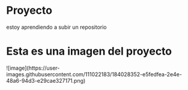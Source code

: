 # Proyecto
estoy aprendiendo a subir un repositorio
<h1>Esta es una imagen del proyecto</h1>
![image](https://user-images.githubusercontent.com/111022183/184028352-e5fedfea-2e4e-48a6-94d3-e29cae327171.png)

